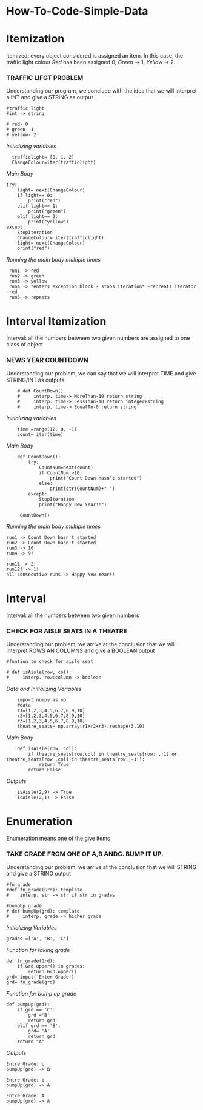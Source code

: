 # How-To-Code-Simple-Data

# Itemization
itemized: every object considered is assigned an item. In this case, the traffic light colour *Red* has been assigned 0, *Green* -> 1, *Yellow* -> 2.

### TRAFFIC LIFGT PROBLEM
Understanding our program, we conclude with the idea that we will interpret a INT and give a STRING as output 


    #traffic light
    #int -> string

    # red- 0
    # green- 1
    # yellow- 2

*Initializing variables*

      trafficlight= [0, 1, 2]
      ChangeColour=iter(trafficlight)


*Main Body*

    try:
        light= next(ChangeColour)
        if light== 0:
            print("red")
        elif light== 1:
            print("green")
        elif light== 2:
            print("yellow")
    except:
        StopIteration
        ChangeColour= iter(trafficlight)
        light= next(ChangeColour)
        print("red")
        
*Running the main body multiple times*
 
     run1 -> red
     run2 -> green
     run3 -> yellow
     run4 -> *enters exception block - stops iteration* -recreats iterator -red
     run5 -> repeats
     
     
# Interval Itemization
Interval: all the numbers between two given numbers are assigned to one class of object

 
### NEWS YEAR COUNTDOWN

Understanding our problem, we can say that we will interpret TIME and give STRING/INT as outputs

        # def CountDown()
        #     interp. time-> MoreThan-10 return string
        #     interp. time-> LessThan-10 return integer+string
        #     interp. time-> EqualTo-0 return string
        
*Initializing variables*

        time =range(12, 0, -1)
        count= iter(time)
        
*Main Body*

        def CountDown():
            try:
                CountNum=next(count)
                if CountNum >10:
                    print("Count Down hasn't started")
                else:
                    print(str(CountNum)+"!")
            except:
                StopIteration
                print("Happy New Year!!")
                
         CountDown()


*Running the main body multiple times*

    run1 -> Count Down hasn't started
    run2 -> Count Down hasn't started
    run3 -> 10!
    run4 -> 9!
    ...
    run11 -> 2!
    run12! -> 1!
    all consecutive runs -> Happy New Year!!
    
    
    
# Interval

Interval: all the numbers between two given numbers

### CHECK FOR AISLE SEATS IN A THEATRE
     

Understanding our problem, we arrive at the conclusion that we will interpret ROWS AN COLUMNS and give a BOOLEAN output

    #funtion to check for aisle seat

    # def isAisle(row, col):
    #     interp. row:column -> boolean


*Data and Initializing Variables*


        import numpy as np
        #data
        r1=[1,2,3,4,5,6,7,8,9,10]
        r2=[1,2,3,4,5,6,7,8,9,10]
        r3=[1,2,3,4,5,6,7,8,9,10]
        theatre_seats= np.array(r1+r2+r3).reshape(3,10)

*Main Body*

        def isAisle(row, col):
            if theatre_seats[row,col] in theatre_seats[row: ,:1] or theatre_seats[row ,col] in theatre_seats[row:,-1:]:
                return True
            return False
    
*Outputs*

        isAisle(2,9) -> True
        isAisle(2,1) -> False

# Enumeration

Enumeration means one of the give items 

### TAKE GRADE FROM ONE OF A,B ANDC. BUMP IT UP.

Understanding our problem, we arrive at the conclusion that we will STRING and give a STRING output

    #fn_grade
    #def fn_grade(Grd): template
    #    interp. str -> str if str in grades
    
    #bumpUp grade
    # def bumpUp(grd): template
    #     interp. grade -> higher grade 
    
    
*Initializing Variables*

    grades =['A', 'B', 'C']
    

*Function for taking grade*



    def fn_grade(Grd):
        if Grd.upper() in grades:
            return Grd.upper()
    grd= input('Enter Grade')
    grd= fn_grade(grd)
    
*Function for bump up grade*   

    def bumpUp(grd):
        if grd == 'C':
            grd ='B'
            return grd
        elif grd == 'B':
            grd= 'A'
            return grd
        return "A"
   

*Outputs*

    Entre Grade: c
    bumpUp(grd) -> B

    Entre Grade: b
    bumpUp(grd) -> A

    Entre Grade: A
    bumpUp(grd) -> A
    
    
